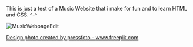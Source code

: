This is just a test of a Music Website that i make for fun and to learn HTML and CSS. ^-^

![MusicWebpageEdit](https://user-images.githubusercontent.com/93111622/145225824-5e8dfce3-b11f-4201-8e37-43fdba458ee4.png)

<a href='https://www.freepik.com/photos/design'>Design photo created by pressfoto - www.freepik.com</a>
